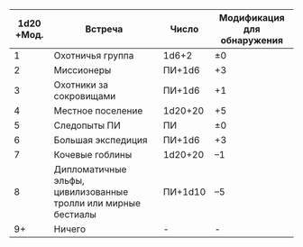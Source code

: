 
| 1d20 +Мод. | Встреча                                                        | Число   | Модификация для обнаружения |
| ---------- | -------------------------------------------------------------- | ------- | --------------------------- |
| 1          | Охотничья группа                                               | 1d6+2   | ±0                          |
| 2          | Миссионеры                                                     | ПИ+1d6  | +3                          |
| 3          | Охотники за сокровищами                                        | ПИ+1d6  | +1                          |
| 4          | Местное поселение                                              | 1d20+20 | +5                          |
| 5          | Следопыты ПИ                                                   | ПИ      | ±0                          |
| 6          | Большая экспедиция                                             | ПИ+1d6  | +3                          |
| 7          | Кочевые гоблины                                                | 1d20+20 | –1                          |
| 8          | Дипломатичные эльфы, цивилизованные тролли или мирные бестиалы | ПИ+1d10 | –5                          |
| 9+         | Ничего                                                         | -       | -                           |
